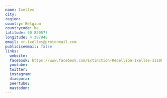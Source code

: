 ```yaml
---
name: Ixelles
city:
region:
country: Belgium
countrycode: be
latitude: 50.820577
longitude: 4.387948
email: xr-ixelles@protonmail.com
publiciseemail: false
links:
  website:
  facebook: https://www.facebook.com/Extinction-Rebellion-Ixelles-111094597059011/
  youtube:
  twitter:
  instagram:
  diaspora:
  peertube:
  mastodon:
---
```

